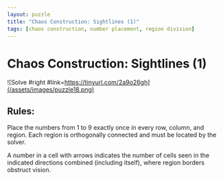 ```yaml
---
layout: puzzle
title: "Chaos Construction: Sightlines (1)"
tags: [chaos construction, number placement, region division]
---
```


# Chaos Construction: Sightlines (1)

![Solve #right #link=https://tinyurl.com/2a9o26gh](/assets/images/puzzle18.png)

## Rules:

Place the numbers from 1 to 9 exactly once in every row, column, and region. Each region is orthogonally connected and must be located by the solver.

A number in a cell with arrows indicates the number of cells seen in the indicated directions combined (including itself), where region borders obstruct vision. 
